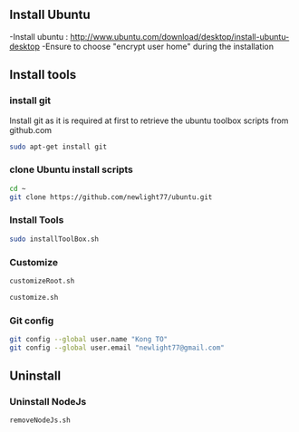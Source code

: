 ## Install Ubuntu
-Install ubuntu : http://www.ubuntu.com/download/desktop/install-ubuntu-desktop
-Ensure to choose "encrypt user home" during the installation

## Install tools

### install git
Install git as it is required at first to retrieve the ubuntu toolbox scripts from github.com

```sh
sudo apt-get install git
```

### clone Ubuntu install scripts
```sh
cd ~
git clone https://github.com/newlight77/ubuntu.git
```

### Install Tools
```sh
sudo installToolBox.sh
```

### Customize
```sh
customizeRoot.sh
```

```sh
customize.sh
```

### Git config
```sh
git config --global user.name "Kong TO"
git config --global user.email "newlight77@gmail.com"
```

## Uninstall
### Uninstall NodeJs
```sh
removeNodeJs.sh
```
